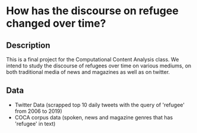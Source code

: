 # How has the discourse on refugee changed over time?

## Description
This is a final project for the Computational Content Analysis class. We intend to study the discourse of refugees over time on various mediums, on both traditional media of news and magazines as well as on twitter.

## Data
* Twitter Data (scrapped top 10 daily tweets with the query of 'refugee' from 2006 to 2019)
* COCA corpus data (spoken, news and magazine genres that has 'refugee' in text)

